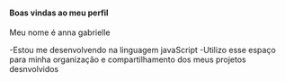 #### Boas vindas ao meu perfil

Meu nome é anna gabrielle 

-Estou me desenvolvendo na linguagem javaScript
-Utilizo esse espaço para minha organização e compartilhamento dos meus projetos desnvolvidos 
